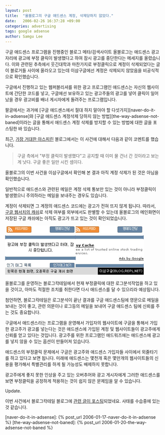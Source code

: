 ```yaml
---
layout: post
title:  "올블로그의 구글 애드센스 계정, 삭제당하지 않았다."
date:   2006-02-26 16:37:28 +09:00
categories: advertising
tags: google adsense
author: Samgu Lee
---
```

구글 애드센스 프로그램을 진행중인 블로그 메타/검색사이트 올블로그는 애드센스 광고 자리에 광고에 부정 클릭이 발생했다고 하여 잠시 광고를 중단한다는 메세지를 올렸습니다. 이와 관련된 추측에서 웃긴대학과 마찬가지로 부정클릭으로 계정이 삭제되었다는 글이 블로거들 사이에 올라오고 있는데 이삼구글에선 계정은 삭제되지 않았음을 비공식적으로 확인했습니다.

구글에서 진행하고 있는 웹퍼블리셔를 위한 광고 프로그램인 애드센스는 자신의 웹사이트에 간단한 코드를 넣고, 구글에선 보유하고 있는 광고주들의 광고를 넣어 클릭이 일어났을 경우 광고비를 배너 게시자에게 돌려주는 프로그램입니다.

팔글에서는 과거에 [구글 애드센스에서 절대 하지 말아야 할 다섯가지][naver-do-it-in-adsense]와 [구글 애드센스 계정삭제 당하지 않는 방법][the-way-adsense-not-baned]이라는 글을 통해서 애드센스 계정 삭제를 방지할 수 있는 방법에 대한 글을 포스팅한 바 있습니다.

최근, [가장 거대한 아스피린](http://blog.naver.com/kickthebaby/20021924995) 블로그에서는 이 사건에 대해서 다음과 같이 코멘트를 했습니다.

> 구글 측에서 "부정 클릭이 발생했다"고 공지할 때 이미 물 건너 간 것이라고 보는 게 낫다. 구글 좋은 일만 시킨 셈이다.

올블로그의 이번 사건을 이삼구글에서 확인해 본 결과 아직 계정 삭제가 된 것은 아님을 확인했습니다.

일반적으로 애드센스와 관련된 메일은 계정 삭제 통보만 있는 것이 아니라 부정클릭이 발생했으니 주의하라는 메일을 보내주는 경우도 있습니다.

계정이 삭제되면 그 계정의 애드센스 코드에는 광고가 전혀 뜨지 않게 됩니다. 따라서, [구글 웹서치의 캐쉬](http://64.233.179.104/search?q=cache:itzyBiBOMxgJ:www.allblog.net/home/+site:www.allblog.net&#038;hl=ko&#038;gl=kr&#038;ct=clnk&#038;cd=2&#038;lr=lang_en|lang_ko)로 삭제 여부를 외부에서도 판별할 수 있는데 올블로그의 메인화면이 저장된 구글 캐쉬에는 아직도 광고가 뜨고 있는 것이 확인되었습니다.

![올블로그 애드센스 코드, 현재와 과거 캐쉬화면](/assets/allblog_adsense.jpg)

올블로그를 운영하는 블로그칵테일에서 현재 부정클릭에 대한 로그분석작업을 하고 있을 것이고, 아마도 적절한 조치를 취한다면 다시 애드센스를 달 수 있으리라 예상됩니다.

첨언하면, 블로그칵테일은 로그분석이 끝난 결과를 구글 애드센스팀에 영문으로 메일을 보내는 것이 좋고, 관련 의문이나 로그등의 메일을 보내어 구글 애드센스 팀에 신뢰를 주는 것도 중요합니다.

구글에서 애드센스라는 프로그램을 운영해서 가입자의 웹사이트에 구글을 통해서 가입한 광고주가 광고를 넣는다는 것은 애드센스에 가입된 계정 및 웹사이트들이 광고주에게 신뢰를 얻고 있다는 것입니다. 광고주를 위한 프로그램인 애드워즈에는 애드센스에 광고를 넣지 않을 수 있는 옵션이 만들어져 있습니다.

애드센스의 부정클릭 문제에서 구글은 광고주와 애드센스 가입자들 사이에서 외줄타기를 하고 있다고 보면 됩니다. 미래에 애드센스는 몇천개 혹은 몇만개의 웹사이트들의 신용을 평가해서 특별관리를 하게 될 가능성도 배제하지 못합니다.

광고주에게 좋지 못한 인상을 주고 있는 오버추어와 광고 게시자에게 그러한 애드센스를 보면 부정클릭을 공정하게 적용하는 것이 쉽지 않은 문제임을 알 수 있습니다.

Update.

이번 사건에서 블로그칵테일 블로그에 [관련 글이 포스팅](http://ceo.blogcocktail.com/wp/archives/140/)되었네요. 사태를 수습중에 있는것 같습니다.

[naver-do-it-in-adsense]: {% post_url 2006-01-17-naver-do-it-in-adsense %}
[the-way-adsense-not-baned]: {% post_url 2006-01-20-the-way-adsense-not-baned %}
